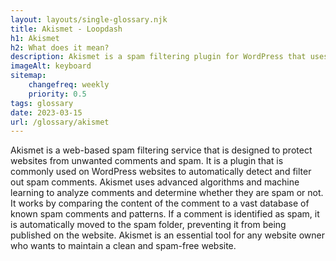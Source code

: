 ```yaml
--- 
layout: layouts/single-glossary.njk
title: Akismet - Loopdash
h1: Akismet
h2: What does it mean?
description: Akismet is a spam filtering plugin for WordPress that uses machine learning algorithms to automatically detect and block spam comments and trackbacks.
imageAlt: keyboard
sitemap:
	changefreq: weekly
	priority: 0.5
tags: glossary
date: 2023-03-15
url: /glossary/akismet
---
```


Akismet is a web-based spam filtering service that is designed to protect websites from unwanted comments and spam. It is a plugin that is commonly used on WordPress websites to automatically detect and filter out spam comments. Akismet uses advanced algorithms and machine learning to analyze comments and determine whether they are spam or not. It works by comparing the content of the comment to a vast database of known spam comments and patterns. If a comment is identified as spam, it is automatically moved to the spam folder, preventing it from being published on the website. Akismet is an essential tool for any website owner who wants to maintain a clean and spam-free website.
